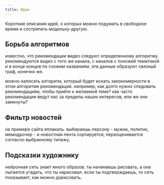 ```yaml
---
title: Идеи
---
```


Короткие описания идей, о которых можно подумать в свободное время и состряпать модельку-другую.


## Борьба алгоритмов

известно, что рекомендации видео следуют определенному алгоритму. рекомендуются видео с того же канала, с каналов с похожей тематикой и в конце концов по схожим названиям. эти данные образуют связный граф, конечно же.

можно написать алгоритм, который будет искать закономерности в этом алгоритме рекомендаций. например, как долго нужно следовать рекомендациям, чтобы прийти к желаемой теме?
как часто рекомендации ведут нас за пределы наших интересов, или же они замкнуты?

## Фильтр новостей

на примере сайта яплакаль. выбираешь персону - мужик, политик, мемодрочер - и новостная лента сортируется, переоценивается согласно выбранному типажу.

## Подсказки художнику

нейронная сеть знает много образов. ты начинаешь рисовать, а она пытается угадать, что ты нарисовал. если ты подтверждаешь, то сеть показывает, как можно дорисовать.